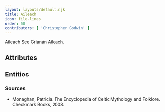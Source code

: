 ```yaml
---
layout: layouts/default.njk
title: Aileach
icon: file-lines
order: 58
contributors: [ 'Christopher Godwin' ]
---
```

Aileach See Grianán Aileach.

## Attributes


## Entities


### Sources

- Monaghan, Patricia. The Encyclopedia of Celtic Mythology and Folklore. Checkmark Books, 2008.

